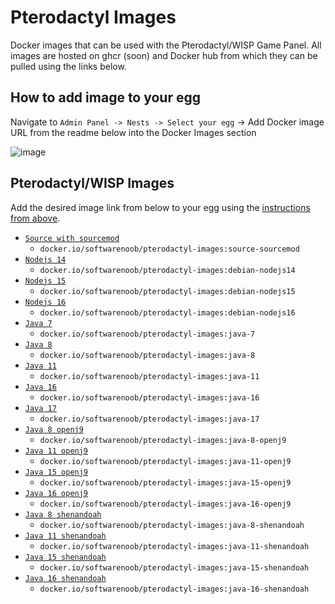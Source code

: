 # Pterodactyl Images
Docker images that can be used with the Pterodactyl/WISP Game Panel. All images are hosted on ghcr (soon) and Docker hub from which they can be pulled using the links below.

## How to add image to your egg

Navigate to `Admin Panel -> Nests -> Select your egg` -> Add Docker image URL from the readme below into the Docker Images section

![image](https://user-images.githubusercontent.com/10975908/120903180-56719d80-c64d-11eb-8666-02de8ea80701.png)


## Pterodactyl/WISP Images

Add the desired image link from below to your egg using the [instructions from above](https://github.com/Software-Noob/pterodactyl-images#pterodactyl-images).

- [`Source with sourcemod`](https://github.com/Software-Noob/pterodactyl-images/tree/main/source-sourcemod)
  - `docker.io/softwarenoob/pterodactyl-images:source-sourcemod`
- [`Nodejs 14`](https://github.com/Software-Noob/pterodactyl-images/tree/main/debian-nodejs14)
  - `docker.io/softwarenoob/pterodactyl-images:debian-nodejs14`
- [`Nodejs 15`](https://github.com/Software-Noob/pterodactyl-images/tree/main/debian-nodejs15)
  - `docker.io/softwarenoob/pterodactyl-images:debian-nodejs15`
- [`Nodejs 16`](https://github.com/Software-Noob/pterodactyl-images/tree/main/debian-nodejs16)
  - `docker.io/softwarenoob/pterodactyl-images:debian-nodejs16`  
- [`Java 7`](https://github.com/Software-Noob/pterodactyl-images/tree/main/java-7)
  - `docker.io/softwarenoob/pterodactyl-images:java-7`  
- [`Java 8`](https://github.com/Software-Noob/pterodactyl-images/tree/main/java-8)
  - `docker.io/softwarenoob/pterodactyl-images:java-8`
- [`Java 11`](https://github.com/Software-Noob/pterodactyl-images/tree/main/java-11)
  - `docker.io/softwarenoob/pterodactyl-images:java-11`
- [`Java 16`](https://github.com/Software-Noob/pterodactyl-images/tree/main/java-16) 
  - `docker.io/softwarenoob/pterodactyl-images:java-16`  
- [`Java 17`](https://github.com/Software-Noob/pterodactyl-images/tree/main/java-17) 
  - `docker.io/softwarenoob/pterodactyl-images:java-17`
- [`Java 8 openj9`](https://github.com/Software-Noob/pterodactyl-images/tree/main/java11-openj9)
  - `docker.io/softwarenoob/pterodactyl-images:java-8-openj9`  
- [`Java 11 openj9`](https://github.com/Software-Noob/pterodactyl-images/tree/main/java11-openj9)
  - `docker.io/softwarenoob/pterodactyl-images:java-11-openj9`
- [`Java 15 openj9`](https://github.com/Software-Noob/pterodactyl-images/tree/main/java16-openj9)
  - `docker.io/softwarenoob/pterodactyl-images:java-15-openj9`  
- [`Java 16 openj9`](https://github.com/Software-Noob/pterodactyl-images/tree/main/java16-openj9)
  - `docker.io/softwarenoob/pterodactyl-images:java-16-openj9`
- [`Java 8 shenandoah`](https://github.com/Software-Noob/pterodactyl-images/tree/main/java-8-shenandoah)
  - `docker.io/softwarenoob/pterodactyl-images:java-8-shenandoah`
- [`Java 11 shenandoah`](https://github.com/Software-Noob/pterodactyl-images/tree/main/java-11-shenandoah)
  - `docker.io/softwarenoob/pterodactyl-images:java-11-shenandoah`
- [`Java 15 shenandoah`](https://github.com/Software-Noob/pterodactyl-images/tree/main/java-15-shenandoah)
  - `docker.io/softwarenoob/pterodactyl-images:java-15-shenandoah`
- [`Java 16 shenandoah`](https://github.com/Software-Noob/pterodactyl-images/tree/main/java-16-shenandoah)
  - `docker.io/softwarenoob/pterodactyl-images:java-16-shenandoah`
